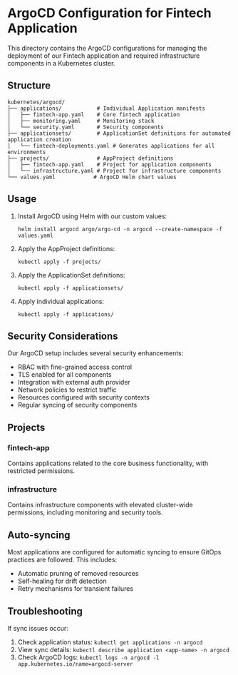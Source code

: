 # ArgoCD Configuration for Fintech Application

This directory contains the ArgoCD configurations for managing the deployment of our Fintech application and required infrastructure components in a Kubernetes cluster.

## Structure

```
kubernetes/argocd/
├── applications/           # Individual Application manifests
│   ├── fintech-app.yaml    # Core fintech application
│   ├── monitoring.yaml     # Monitoring stack
│   └── security.yaml       # Security components
├── applicationsets/        # ApplicationSet definitions for automated application creation
│   └── fintech-deployments.yaml # Generates applications for all environments
├── projects/               # AppProject definitions
│   ├── fintech-app.yaml    # Project for application components
│   └── infrastructure.yaml # Project for infrastructure components 
└── values.yaml            # ArgoCD Helm chart values
```

## Usage

1. Install ArgoCD using Helm with our custom values:
   ```
   helm install argocd argo/argo-cd -n argocd --create-namespace -f values.yaml
   ```

2. Apply the AppProject definitions:
   ```
   kubectl apply -f projects/
   ```

3. Apply the ApplicationSet definitions:
   ```
   kubectl apply -f applicationsets/
   ```

4. Apply individual applications:
   ```
   kubectl apply -f applications/
   ```

## Security Considerations

Our ArgoCD setup includes several security enhancements:

- RBAC with fine-grained access control
- TLS enabled for all components
- Integration with external auth provider
- Network policies to restrict traffic
- Resources configured with security contexts
- Regular syncing of security components

## Projects

### fintech-app
Contains applications related to the core business functionality, with restricted permissions.

### infrastructure
Contains infrastructure components with elevated cluster-wide permissions, including monitoring and security tools.

## Auto-syncing

Most applications are configured for automatic syncing to ensure GitOps practices are followed. This includes:

- Automatic pruning of removed resources
- Self-healing for drift detection
- Retry mechanisms for transient failures

## Troubleshooting

If sync issues occur:
1. Check application status: `kubectl get applications -n argocd`
2. View sync details: `kubectl describe application <app-name> -n argocd`
3. Check ArgoCD logs: `kubectl logs -n argocd -l app.kubernetes.io/name=argocd-server` 